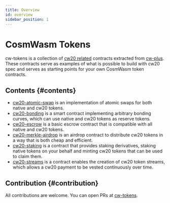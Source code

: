 ```yaml
---
title: Overview
id: overview
sidebar_position: 1
---
```


# CosmWasm Tokens

cw-tokens is a collection of [cw20 related](https://github.com/CosmWasm/cw-plus/tree/main/packages/cw20) contracts extracted from [cw-plus](https://github.com/CosmWasm/cw-plus).
These contracts serve as examples of what is possible to build with cw20 spec and serves as starting points for your own CosmWasm token contracts.

## Contents {#contents}

- [cw20-atomic-swap](./cw20-atomic-swap.md) is an implementation of atomic swaps for both native and cw20 tokens.
- [cw20-bonding](./cw20-bonding.md) is a smart contract implementing arbitrary bonding curves, which can use native and cw20 tokens as reserve tokens.
- [cw20-escrow](./cw20-escrow.md) is a basic escrow contract that is compatible with all native and cw20 tokens.
- [cw20-merkle-airdrop](./cw20-merkle-airdrop.md) is an airdrop contract to distribute cw20 tokens in a way that is both cheap and efficient.
- [cw20-staking](./cw20-staking.md) is a contract that provides staking derivatives, staking native tokens on your behalf and minting cw20 tokens that can be used to claim them.
- [cw20-streams](./cw20-streams.md) is a contract enables the creation of cw20 token streams, which allows a cw20 payment to be vested continuously over time.


## Contribution {#contribution}

All contributions are welcome. You can open PRs at [cw-tokens](https://github.com/CosmWasm/cw-tokens).

